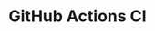 # GitHub Actions CI










































































































































































































































































































































































































































































































































































































































































































































































































































































































































































































































































































































































































































































































































































































































































































































































































































































































































































































































































































































































































































































































































































































































































































































































































































































































































































































































































































































































































